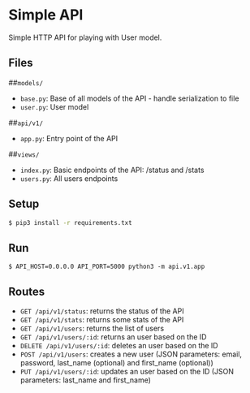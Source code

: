 # Simple API
Simple HTTP API for playing with User model.

## Files

##`models/`
- `base.py`: Base of all models of the API - handle serialization to file
- `user.py`: User model

##`api/v1/`
- `app.py`: Entry point of the API

##`views/` 
- `index.py`: Basic endpoints of the API: /status and /stats
- `users.py`: All users endpoints

## Setup

```sh
$ pip3 install -r requirements.txt
```

## Run

```
$ API_HOST=0.0.0.0 API_PORT=5000 python3 -m api.v1.app
```

## Routes
- `GET /api/v1/status`: returns the status of the API
- `GET /api/v1/stats`: returns some stats of the API
- `GET /api/v1/users`: returns the list of users
- `GET /api/v1/users/:id`: returns an user based on the ID
- `DELETE /api/v1/users/:id`: deletes an user based on the ID
- `POST /api/v1/users`: creates a new user (JSON parameters: email, password, last_name (optional) and first_name (optional))
- `PUT /api/v1/users/:id`: updates an user based on the ID (JSON parameters: last_name and first_name)
